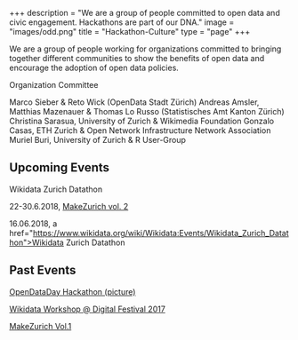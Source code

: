 +++
description = "We are a group of people committed to open data and civic engagement. Hackathons are part of our DNA."
image = "images/odd.png"
title = "Hackathon-Culture"
type = "page"
+++

We are a group of people working for organizations committed to bringing together different communities to show the benefits of open data and encourage the adoption of open data policies.

Organization Committee

Marco Sieber & Reto Wick (OpenData Stadt Zürich)
Andreas Amsler, Matthias Mazenauer & Thomas Lo Russo (Statistisches Amt Kanton Zürich)
Christina Sarasua, University of Zurich  & Wikimedia Foundation
Gonzalo Casas, ETH Zurich & Open Network Infrastructure Network Association
Muriel Buri, University of Zurich & R User-Group

## Upcoming Events

Wikidata Zurich Datathon

22-30.6.2018, <a href="https://makezurich.ch/">MakeZurich vol. 2</a> 

16.06.2018, a href="https://www.wikidata.org/wiki/Wikidata:Events/Wikidata_Zurich_Datathon">Wikidata Zurich Datathon</a>

## Past Events

[OpenDataDay Hackathon (picture)](https://www.stadt-zuerich.ch/portal/de/index/ogd/anwendungen/2017/ODD17_Hackathon_Projekte.html)

[Wikidata Workshop @ Digital Festival 2017](https://www.wikidata.org/wiki/Wikidata:Events/Wikidata_Zurich)

[MakeZurich Vol.1](https://makezurich.ch/)

